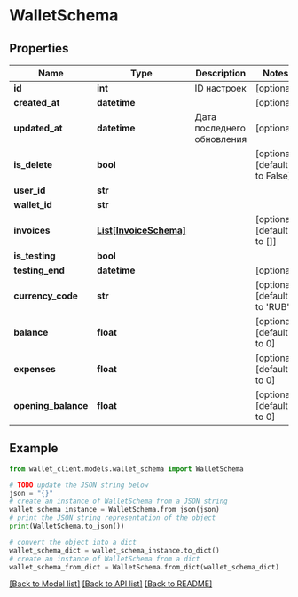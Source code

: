 # WalletSchema


## Properties

Name | Type | Description | Notes
------------ | ------------- | ------------- | -------------
**id** | **int** | ID настроек | [optional] 
**created_at** | **datetime** |  | [optional] 
**updated_at** | **datetime** | Дата последнего обновления | [optional] 
**is_delete** | **bool** |  | [optional] [default to False]
**user_id** | **str** |  | 
**wallet_id** | **str** |  | 
**invoices** | [**List[InvoiceSchema]**](InvoiceSchema.md) |  | [optional] [default to []]
**is_testing** | **bool** |  | 
**testing_end** | **datetime** |  | [optional] 
**currency_code** | **str** |  | [optional] [default to 'RUB']
**balance** | **float** |  | [optional] [default to 0]
**expenses** | **float** |  | [optional] [default to 0]
**opening_balance** | **float** |  | [optional] [default to 0]

## Example

```python
from wallet_client.models.wallet_schema import WalletSchema

# TODO update the JSON string below
json = "{}"
# create an instance of WalletSchema from a JSON string
wallet_schema_instance = WalletSchema.from_json(json)
# print the JSON string representation of the object
print(WalletSchema.to_json())

# convert the object into a dict
wallet_schema_dict = wallet_schema_instance.to_dict()
# create an instance of WalletSchema from a dict
wallet_schema_from_dict = WalletSchema.from_dict(wallet_schema_dict)
```
[[Back to Model list]](../README.md#documentation-for-models) [[Back to API list]](../README.md#documentation-for-api-endpoints) [[Back to README]](../README.md)


